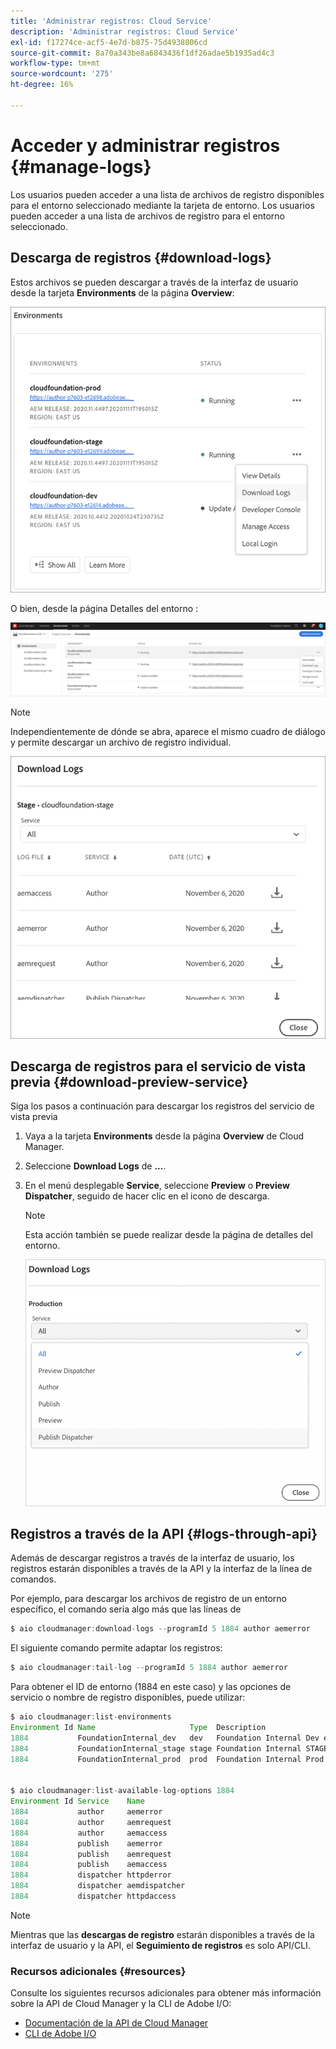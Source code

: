 ```yaml
---
title: 'Administrar registros: Cloud Service'
description: 'Administrar registros: Cloud Service'
exl-id: f17274ce-acf5-4e7d-b875-75d4938806cd
source-git-commit: 8a70a343be8a6843436f1df26adae5b1935ad4c3
workflow-type: tm+mt
source-wordcount: '275'
ht-degree: 16%

---
```


# Acceder y administrar registros {#manage-logs}

Los usuarios pueden acceder a una lista de archivos de registro disponibles para el entorno seleccionado mediante la tarjeta de entorno. Los usuarios pueden acceder a una lista de archivos de registro para el entorno seleccionado.

## Descarga de registros {#download-logs}

Estos archivos se pueden descargar a través de la interfaz de usuario desde la tarjeta **Environments** de la página **Overview**:

![](assets/download-logs1.png)

O bien, desde la página Detalles del entorno :

![](assets/download-logs.png)

>[!NOTE]
>Independientemente de dónde se abra, aparece el mismo cuadro de diálogo y permite descargar un archivo de registro individual.

![](assets/download-logs2.png)

## Descarga de registros para el servicio de vista previa {#download-preview-service}

Siga los pasos a continuación para descargar los registros del servicio de vista previa

1. Vaya a la tarjeta **Environments** desde la página **Overview** de Cloud Manager.

1. Seleccione **Download Logs** de **...**.

1. En el menú desplegable **Service**, seleccione **Preview** o **Preview Dispatcher**, seguido de hacer clic en el icono de descarga.

   >[!NOTE]
   >Esta acción también se puede realizar desde la página de detalles del entorno.

   ![](assets/download-preview.png)


## Registros a través de la API {#logs-through-api}

Además de descargar registros a través de la interfaz de usuario, los registros estarán disponibles a través de la API y la interfaz de la línea de comandos.

Por ejemplo, para descargar los archivos de registro de un entorno específico, el comando sería algo más que las líneas de

```java
$ aio cloudmanager:download-logs --programId 5 1884 author aemerror
```

El siguiente comando permite adaptar los registros:

```java
$ aio cloudmanager:tail-log --programId 5 1884 author aemerror
```

Para obtener el ID de entorno (1884 en este caso) y las opciones de servicio o nombre de registro disponibles, puede utilizar:

```java
$ aio cloudmanager:list-environments
Environment Id Name                     Type  Description                          
1884           FoundationInternal_dev   dev   Foundation Internal Dev environment  
1884           FoundationInternal_stage stage Foundation Internal STAGE environment
1884           FoundationInternal_prod  prod  Foundation Internal Prod environment
 
 
$ aio cloudmanager:list-available-log-options 1884
Environment Id Service    Name         
1884           author     aemerror     
1884           author     aemrequest   
1884           author     aemaccess    
1884           publish    aemerror     
1884           publish    aemrequest   
1884           publish    aemaccess    
1884           dispatcher httpderror   
1884           dispatcher aemdispatcher
1884           dispatcher httpdaccess
```

>[!NOTE]
>Mientras que las **descargas de registro** estarán disponibles a través de la interfaz de usuario y la API, el **Seguimiento de registros** es solo API/CLI.

### Recursos adicionales {#resources}

Consulte los siguientes recursos adicionales para obtener más información sobre la API de Cloud Manager y la CLI de Adobe I/O:

* [Documentación de la API de Cloud Manager](https://www.adobe.io/apis/experiencecloud/cloud-manager/docs.html)
* [CLI de Adobe I/O](https://github.com/adobe/aio-cli-plugin-cloudmanager)

